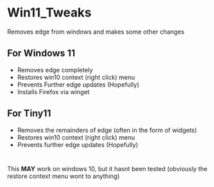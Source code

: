 # Win11_Tweaks
Removes edge from windows and makes some other changes
## For Windows 11
- Removes edge completely
- Restores win10 context (right click) menu
- Prevents Further edge updates (Hopefully)
- Installs Firefox via winget

## For Tiny11
- Removes the remainders of edge (often in the form of widgets)
- Restores win10 context (right click) menu
- Prevents further edge updates (Hopefully)

#
This **MAY** work on windows 10, but it hasnt been tested (obviously the restore context menu wont to anything)
